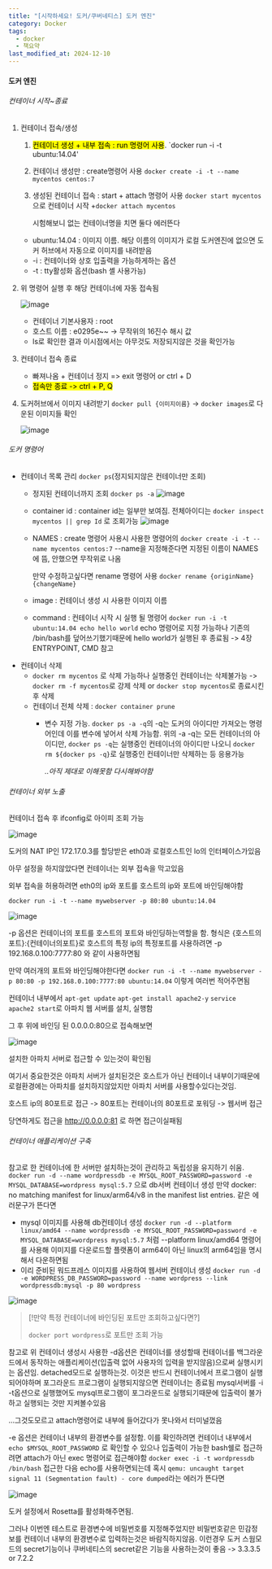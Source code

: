 ```yaml
---
title: "[시작하세요! 도커/쿠버네티스] 도커 엔진"
category: Docker
tags:
  - docker
  - 책요약
last_modified_at: 2024-12-10
---
```


#### 도커 엔진
###### 컨테이너 시작~종료

1. 컨테이너 접속/생성
	1. <mark class="hltr-cyan">컨테이너 생성 + 내부 접속 : run 명령어 사용</mark>. `docker run -i -t ubuntu:14.04'
	2. 컨테이너 생성만 : create명령어 사용 `docker create -i -t --name mycentos centos:7`
	3. 생성된 컨테이너 접속 : start + attach 명령어 사용 `docker start mycentos`으로 컨테이너 시작
	    +`docker attach mycentos`
		
		시험해보니 없는 컨테이너명을 치면 둘다 에러뜬다
		
	- ubuntu:14.04 : 이미지 이름. 해당 이름의 이미지가 로컬 도커엔진에 없으면 도커 허브에서 자동으로 이미지를 내려받음
	- -i : 컨테이너와 상호 입출력을 가능하게하는 옵션
	- -t : tty활성화 옵션(bash 셸 사용가능)
2. 위 명령어 실행 후 해당 컨테이너에 자동 접속됨
   
   ![image](/assets/images/start-docker/IMG-20250521165406.png)
	
	- 컨테이너 기본사용자 : root
	- 호스트 이름 : e0295e~~ -> 무작위의 16진수 해시 값
	- ls로 확인한 결과 이시점에서는 아무것도 저장되지않은 것을 확인가능
3. 컨테이너 접속 종료
	- 빠져나옴 + 컨테이너 정지 => exit 명령어 or ctrl + D
	- <mark class="hltr-cyan">접속만 종료 -> ctrl + P, Q</mark>
4. 도커허브에서 이미지 내려받기 `docker pull {이미지이름}` -> `docker images`로 다운된 이미지들 확인
	
	![image](/assets/images/start-docker/IMG-20250521165406-1.png)
	
###### 도커 명령어
- 컨테이너 목록 관리 `docker ps`(정지되지않은 컨테이너만 조회)
	- 정지된 컨테이너까지 조회 `docker ps -a`
	![image](/assets/images/start-docker/IMG-20250521165406-2.png)
	- container id : container id는 일부만 보여짐. 전체아이디는 `docker inspect mycentos || grep Id` 로 조회가능
		![image](/assets/images/start-docker/IMG-20250521165406-3.png)
		
	- NAMES : create 명령어 사용시 사용한 명령어의 `docker create -i -t --name mycentos centos:7` --name을 지정해준다면 지정된 이름이 NAMES에 뜸, 안했으면 무작위로 나옴
	  
	  만약 수정하고싶다면 rename 명령어 사용 `docker rename {originName} {changeName}`
	- image : 컨테이너 생성 시 사용한 이미지 이름	  
	- command : 컨테이너 시작 시 실행 될 명령어 `docker run -i -t ubuntu:14.04 echo hello world` echo 명령어로 지정 가능하나 기존의 /bin/bash를 덮어쓰기했기때문에 hello world가 실행된 후 종료됨 -> 4장 ENTRYPOINT, CMD 참고
- 컨테이너 삭제
	- `docker rm mycentos` 로 삭제 가능하나 실행중인 컨테이너는 삭제불가능
		-> `docker rm -f mycentos`로 강제 삭제 or `docker stop mycentos`로 종료시킨 후 삭제
	- 컨테이너 전체 삭제 : `docker container prune`
		- 변수 지정 가능. `docker ps -a -q`의 -q는 도커의 아이디만 가져오는 명령어인데 이를 변수에 넣어서 삭제 가능함. 위의 -a -q는 모든 컨테이너의 아이디만, `docker ps -q`는 실행중인 컨테이너의 아이디만 나오니 `docker rm ${docker ps -q}`로 실행중인 컨테이너만 삭제하는 등 응용가능
		  
		  *..아직 제대로 이해못함 다시해봐야함*

###### 컨테이너 외부 노출

컨테이너 접속 후 ifconfig로 아이피 조회 가능

![image](/assets/images/start-docker/IMG-20250521165406-4.png)

도커의 NAT IP인 172.17.0.3를 할당받은 eth0과 로컬호스트인 lo의 인터페이스가있음

아무 설정을 하지않았다면 컨테이너는 외부 접속을 막고있음

외부 접속을 허용하려면 eth0의 ip와 포트를 호스트의 ip와 포트에 바인딩해야함

`docker run -i -t --name mywebserver -p 80:80 ubuntu:14.04`

![image](/assets/images/start-docker/IMG-20250521165406-5.png)

-p 옵션은 컨테이너의 포트를 호스트의 포트와 바인딩하는역할을 함. 형식은 {호스트의포트}:{컨테이너의포트}로 호스트의 특정 ip의 특정포트를 사용하려면 -p 192.168.0.100:7777:80 와 같이 사용하면됨

만약 여러개의 포트와 바인딩해야한다면 `docker run -i -t --name mywebserver -p 80:80 -p 192.168.0.100:7777:80 ubuntu:14.04` 이렇게 여러번 적어주면됨

컨테이너 내부에서 `apt-get update` `apt-get install apache2-y` `service apache2 start`로 아파치 웹 서버를 설치, 실행함

그 후 위에 바인딩 된 0.0.0.0:80으로 접속해보면

![image](/assets/images/start-docker/IMG-20250521165407.png)

설치한 아파치 서버로 접근할 수 있는것이 확인됨

여기서 중요한것은 아파치 서버가 설치된것은 호스트가 아닌 컨테이너 내부이기때문에 로컬환경에는 아파치를 설치하지않았지만 아파치 서버를 사용할수있다는것임.

호스트 ip의 80포트로 접근 -> 80포트는 컨테이너의 80포트로 포워딩 -> 웹서버 접근

당연하게도 접근을 http://0.0.0.0:81 로 하면 접근이실패됨
###### 컨테이너 애플리케이션 구축
참고로 한 컨테이너에 한 서버만 설치하는것이 관리하고 독립성을 유지하기 쉬움.
`docker run -d --name wordpressdb -e MYSQL_ROOT_PASSWORD=password -e MYSQL_DATABASE=wordpress mysql:5.7` 으로 db서버 컨테이너 생성
만약 docker: no matching manifest for linux/arm64/v8 in the manifest list entries. 같은 에러문구가 뜬다면 
- mysql 이미지를 사용해 db컨테이너 생성 `docker run -d --platform linux/amd64 --name wordpressdb -e MYSQL_ROOT_PASSWORD=password -e MYSQL_DATABASE=wordpress mysql:5.7` 처럼 --platform linux/amd64 명령어를 사용해 이미지를 다운로드할 플랫폼이 arm64이 아닌 linux의 arm64임을 명시해서 다운하면됨
- 이리 준비된 워드프레스 이미지를 사용하여 웹서버 컨테이너 생성 `docker run -d -e WORDPRESS_DB_PASSWORD=password --name wordpress --link wordpressdb:mysql -p 80 wordpress`


![image](/assets/images/start-docker/IMG-20250521165407-1.png)

> [!만약 특정 컨테이너에 바인딩된 포트만 조회하고싶다면?]
> 
> `docker port wordpress`로 포트만 조회 가능

참고로 위 컨테이너 생성시 사용한 -d옵션은 컨테이너를 생성할때 컨테이너를 백그라운드에서 동작하는 애플리케이션(입출력 없어 사용자의 입력을 받지않음)으로써 실행시키는 옵션임. detached모드로 실행하는것. 이것은 반드시 컨테이너에서 프로그램이 실행되어야하며 포그라운드 프로그램이 실행되지않으면 컨테이너는 종료됨
mysql서버를 -i -t옵션으로 실행했어도 mysql프로그램이 포그라운드로 실행되기때문에 입출력이 불가하고 실행되는 것만 지켜볼수있음

...그것도모르고 attach명령어로 내부에 들어갔다가 못나와서 터미널껐음

-e 옵션은 컨테이너 내부의 환경변수를 설정함. 이를 확인하려면 컨테이너 내부에서 `echo $MYSQL_ROOT_PASSWORD` 로 확인할 수 있으나 입출력이 가능한 bash쉘로 접근하려면 attach가 아닌 exec 명령어로 접근해야함
`docker exec -i -t wordpressdb /bin/bash` 접근한 다음 echo를 사용하면되는데
혹시 `qemu: uncaught target signal 11 (Segmentation fault) - core dumped`라는 에러가 뜬다면 

![image](/assets/images/start-docker/IMG-20250521165407-2.png)

도커 설정에서 Rosetta를 활성화해주면됨.

그러나 이번엔 테스트로 환경변수에 비밀번호를 지정해주었지만 비밀번호같은 민감정보를 컨테이너 내부의 환경변수로 입력하는것은 바람직하지않음. 이런경우 도커 스웜모드의 secret기능이나 쿠버네티스의 secret같은 기능을 사용하는것이 좋음 -> 3.3.3.5 or 7.2.2
